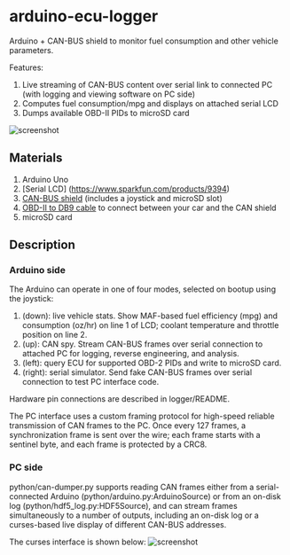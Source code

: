 arduino-ecu-logger
==================

Arduino + CAN-BUS shield to monitor fuel consumption and other vehicle parameters.

Features:

1. Live streaming of CAN-BUS content over serial link to connected PC (with logging and viewing software on PC side)
2. Computes fuel consumption/mpg and displays on attached serial LCD
3. Dumps available OBD-II PIDs to microSD card

![screenshot](https://raw.githubusercontent.com/ihaque/arduino-ecu-logger/master/screenshot.png)

## Materials
1. Arduino Uno
2. [Serial LCD] (https://www.sparkfun.com/products/9394)
3. [CAN-BUS shield](https://www.sparkfun.com/products/13262) (includes a joystick and microSD slot)
4. [OBD-II to DB9 cable](https://www.sparkfun.com/products/10087) to connect between your car and the CAN shield
5. microSD card

## Description
### Arduino side
The Arduino can operate in one of four modes, selected on bootup using the joystick:

1. (down): live vehicle stats. Show MAF-based fuel efficiency (mpg) and consumption (oz/hr) on line 1 of LCD; coolant temperature and throttle position on line 2.
2. (up): CAN spy. Stream CAN-BUS frames over serial connection to attached PC for logging, reverse engineering, and analysis.
3. (left): query ECU for supported OBD-2 PIDs and write to microSD card.
4. (right): serial simulator. Send fake CAN-BUS frames over serial connection to test PC interface code.

Hardware pin connections are described in logger/README.

The PC interface uses a custom framing protocol for high-speed reliable transmission of CAN frames to the PC. Once every 127 frames, a synchronization frame is sent over the wire; each frame starts with a sentinel byte, and each frame is protected by a CRC8.

### PC side
python/can-dumper.py supports reading CAN frames either from a serial-connected Arduino (python/arduino.py:ArduinoSource) or from an on-disk log (python/hdf5_log.py:HDF5Source), and can stream frames simultaneously to a number of outputs, including an on-disk log or a curses-based live display of different CAN-BUS addresses.

The curses interface is shown below:
![screenshot](https://raw.githubusercontent.com/ihaque/arduino-ecu-logger/master/screenshot.png)

